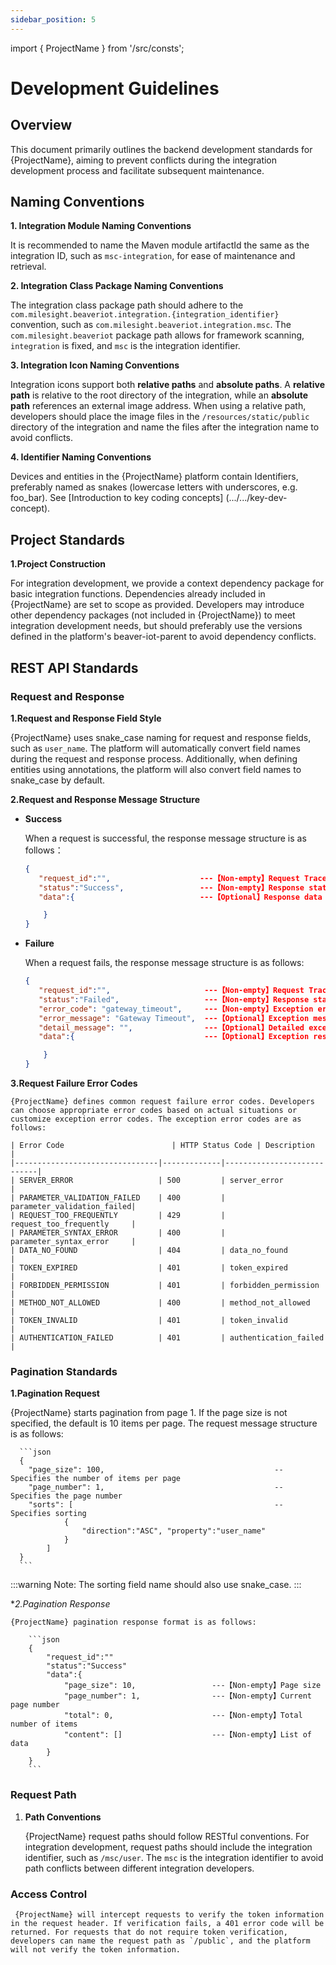 ```yaml
---
sidebar_position: 5
---
```


import { ProjectName } from '/src/consts';

# Development Guidelines

## Overview
This document primarily outlines the backend development standards for {ProjectName}, aiming to prevent conflicts during the integration development process and facilitate subsequent maintenance.

## Naming Conventions

**1. Integration Module Naming Conventions**

It is recommended to name the Maven module artifactId the same as the integration ID, such as `msc-integration`, for ease of maintenance and retrieval.

**2. Integration Class Package Naming Conventions**

The integration class package path should adhere to the `com.milesight.beaveriot.integration.{integration_identifier}` convention, such as `com.milesight.beaveriot.integration.msc`. The `com.milesight.beaveriot` package path allows for framework scanning, `integration` is fixed, and `msc` is the integration identifier.

**3. Integration Icon Naming Conventions**

Integration icons support both **relative paths** and **absolute paths**. A **relative path** is relative to the root directory of the integration, while an **absolute path** references an external image address. When using a relative path, developers should place the image files in the `/resources/static/public` directory of the integration and name the files after the integration name to avoid conflicts.

**4. Identifier Naming Conventions**

Devices and entities in the {ProjectName} platform contain Identifiers, preferably named as snakes (lowercase letters with underscores, e.g. foo_bar). See [Introduction to key coding concepts] (.../.../key-dev-concept).

## Project Standards
**1.Project Construction**

For integration development, we provide a context dependency package for basic integration functions. Dependencies already included in {ProjectName} are set to scope as provided. Developers may introduce other dependency packages (not included in {ProjectName}) to meet integration development needs, but should preferably use the versions defined in the platform's beaver-iot-parent to avoid dependency conflicts.

## REST API Standards

### **Request and Response**

**1.Request and Response Field Style**

{ProjectName} uses snake_case naming for request and response fields, such as `user_name`. The platform will automatically convert field names during the request and response process. Additionally, when defining entities using annotations, the platform will also convert field names to snake_case by default.

**2.Request and Response Message Structure**

- **Success**

    When a request is successful, the response message structure is as follows：


    ```json
    {
       "request_id":"",                    ---【Non-empty】Request Trace ID
       "status":"Success",                 ---【Non-empty】Response status, including Success, Failed
       "data":{                            ---【Optional】Response data
    
        }
    }

    ```
- **Failure**
    
    When a request fails, the response message structure is as follows:    

    ```json
    {
       "request_id":"",                     ---【Non-empty】Request Trace ID
       "status":"Failed",                   ---【Non-empty】Response status, including Success, Failed
       "error_code": "gateway_timeout",     ---【Non-empty】Exception error code    
       "error_message": "Gateway Timeout",  ---【Optional】Exception message
       "detail_message": "",                ---【Optional】Detailed exception information
       "data":{                             ---【Optional】Exception response information, when an exception requires returning data to the frontend
    
        }
    }
    ```
**3.Request Failure Error Codes**

    {ProjectName} defines common request failure error codes. Developers can choose appropriate error codes based on actual situations or customize exception error codes. The exception error codes are as follows:

    | Error Code                        | HTTP Status Code | Description                       |
    |--------------------------------|-------------|----------------------------|
    | SERVER_ERROR                   | 500         | server_error               |
    | PARAMETER_VALIDATION_FAILED    | 400         | parameter_validation_failed|
    | REQUEST_TOO_FREQUENTLY         | 429         | request_too_frequently     |
    | PARAMETER_SYNTAX_ERROR         | 400         | parameter_syntax_error     |
    | DATA_NO_FOUND                  | 404         | data_no_found              |
    | TOKEN_EXPIRED                  | 401         | token_expired              |
    | FORBIDDEN_PERMISSION           | 401         | forbidden_permission       |
    | METHOD_NOT_ALLOWED             | 400         | method_not_allowed         |
    | TOKEN_INVALID                  | 401         | token_invalid              |
    | AUTHENTICATION_FAILED          | 401         | authentication_failed      |    


### **Pagination Standards**

**1.Pagination Request**

  {ProjectName} starts pagination from page 1. If the page size is not specified, the default is 10 items per page. The request message structure is as follows:

      ```json
      {
        "page_size": 100,                                      -- Specifies the number of items per page
        "page_number": 1,                                      -- Specifies the page number
        "sorts": [                                             -- Specifies sorting
                {
                    "direction":"ASC", "property":"user_name"
                }
            ]     
      }
      ```
:::warning
Note: The sorting field name should also use snake_case.
:::

**2.Pagination Response*

    {ProjectName} pagination response format is as follows:
    
        ```json
        {
            "request_id":""                      
            "status":"Success"                   
            "data":{                              
                "page_size": 10,                 ---【Non-empty】Page size
                "page_number": 1,                ---【Non-empty】Current page number
                "total": 0,                      ---【Non-empty】Total number of items
                "content": []                    ---【Non-empty】List of data
            }
        }
        ```

### **Request Path**

1. **Path Conventions**

    {ProjectName} request paths should follow RESTful conventions. For integration development, request paths should include the integration identifier, such as `/msc/user`. The `msc` is the integration identifier to avoid path conflicts between different integration developers.

### **Access Control**

     {ProjectName} will intercept requests to verify the token information in the request header. If verification fails, a 401 error code will be returned. For requests that do not require token verification, developers can name the request path as `/public`, and the platform will not verify the token information.

